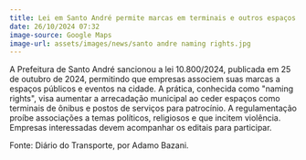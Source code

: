```yaml
---
title: Lei em Santo André permite marcas em terminais e outros espaços públicos
date: 26/10/2024 07:32
image-source: Google Maps
image-url: assets/images/news/santo andre naming rights.jpg
---
```


A Prefeitura de Santo André sancionou a lei 10.800/2024, publicada em 25 de outubro de 2024, permitindo que empresas associem suas marcas a espaços públicos e eventos na cidade. A prática, conhecida como "naming rights", visa aumentar a arrecadação municipal ao ceder espaços como terminais de ônibus e postos de serviços para patrocínio. A regulamentação proíbe associações a temas políticos, religiosos e que incitem violência. Empresas interessadas devem acompanhar os editais para participar.

Fonte: Diário do Transporte, por Adamo Bazani.